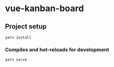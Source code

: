 # vue-kanban-board

## Project setup
```
yarn install
```

### Compiles and hot-reloads for development
```
yarn serve
```